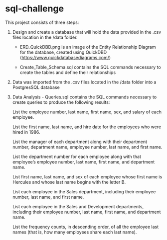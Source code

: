 # sql-challenge
 
This project consists of three steps:

1) Design and create a database that will hold the data provided in the .csv files location in the /data folder.

	- ERD_QuickDBD.png is an image of the Entity Relationship Diagram for the database, created using QuickDBD (https://www.quickdatabasediagrams.com/)
	
	- Create_Table_Schema.sql contains the SQL commands necessary to create the tables and define their relationships
	
2) Data was imported from the .csv files located in the /data folder into a PostgresSQL database

3) Data Analysis - Queries.sql contains the SQL commands necessary to create queries to produce the following results:

	List the employee number, last name, first name, sex, and salary of each employee.

	List the first name, last name, and hire date for the employees who were hired in 1986.

	List the manager of each department along with their department number, department name, employee number, last name, and first name.

	List the department number for each employee along with that employee’s employee number, last name, first name, and department name.

	List first name, last name, and sex of each employee whose first name is Hercules and whose last name begins with the letter B.

	List each employee in the Sales department, including their employee number, last name, and first name.

	List each employee in the Sales and Development departments, including their employee number, last name, first name, and department name.

	List the frequency counts, in descending order, of all the employee last names (that is, how many employees share each last name).

